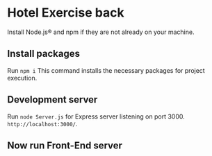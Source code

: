 # Hotel Exercise back

Install Node.js® and npm if they are not already on your machine.

## Install packages

Run `npm i` This command installs the necessary packages for project execution.

## Development server

Run `node Server.js` for Express server listening on port 3000. `http://localhost:3000/`.

## Now run Front-End server